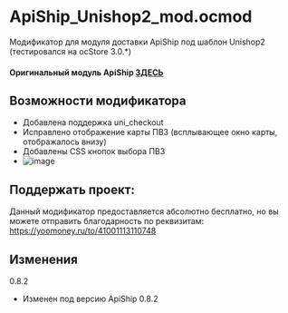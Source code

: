 # ApiShip_Unishop2_mod.ocmod
Модификатор для модуля доставки ApiShip под шаблон Unishop2 (тестировался на ocStore 3.0.*)
#### Оригинальный модуль ApiShip [ЗДЕСЬ](https://github.com/apiship/opencart-module)

## Возможности модификатора
* Добавлена поддержка uni_checkout
* Исправлено отображение карты ПВЗ (всплывающее окно карты, отображалось внизу)
* Добавлены CSS кнопок выбора ПВЗ
* ![image](https://user-images.githubusercontent.com/60129363/225439354-ab09c836-1a06-416d-a23b-e00f2ceff456.png)
## Поддержать проект:
Данный модификатор предоставляется абсолютно бесплатно, но вы можете отправить благодарность по реквизитам:
https://yoomoney.ru/to/41001113110748
## Изменения
 0.8.2
* Изменен под версию ApiShip 0.8.2
